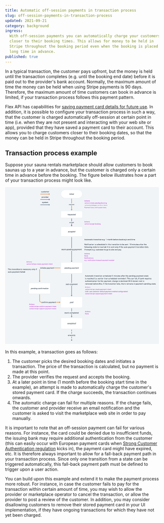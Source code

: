 ```yaml
---
title: Automatic off-session payments in transaction process
slug: off-session-payments-in-transaction-process
updated: 2021-09-21
category: background
ingress:
  With off-session payments you can automatically charge your customers
  closer to their booking times. This allows for money to be held in
  Stripe throughout the booking period even when the booking is placed
  long time in advance.
published: true
---
```


In a typical transaction, the customer pays upfront, but the money is
held until the transaction completes (e.g. until the booking end date)
before it is paid out to the provider's bank account. Normally, the
maximum amount of time the money can be held when using Stripe payments
is 90 days. Therefore, the maximum amount of time customers can book in
advance is limited, if your transaction process follows this payment
pattern.

Flex API has capabilities for
[saving payment card details for future use](https://www.sharetribe.com/api-reference/marketplace.html#stripe-customer).
In addition, it is possible to configure your transaction process in
such a way, that the customer is charged automatically off-session at
certain point in time (i.e. when they are not present and interacting
with your web site or app), provided that they have saved a payment card
to their account. This allows you to charge customers closer to their
booking dates, so that the money can be held in Stripe throughout the
booking period.

## Transaction process example

Suppose your sauna rentals marketplace should allow customers to book
saunas up to a year in advance, but the customer is charged only a
certain time in advance before the booking. The figure below illustrates
how a part of your transaction process might look like.

![Example transaction process with delayed payment](tx-delayed-payments.png 'Example transaction process with delayed payment')

In this example, a transaction goes as follows:

1. The customer picks the desired booking dates and initiates a
   transaction. The price of the transaction is calculated, but no
   payment is made at this point.
2. The provider verifies the request and accepts the booking.
3. At a later point in time (1 month before the booking start time in
   the example), an attempt is made to automatically charge the
   customer's stored payment card. If the charge succeeds, the
   transaction continues onwards.
4. The automatic charge can fail for multiple reasons. If the charge
   fails, the customer and provider receive an email notification and
   the customer is asked to visit the marketplace web site in order to
   pay manually.

It is important to note that an off-session payment can fail for various
reasons. For instance, the card could be denied due to insufficient
funds, the issuing bank may require additional authentication from the
customer (this can easily occur with European payment cards when
[Strong Customer Authentication regulation](/background/strong-customer-authentication/)
kicks in), the payment card might have expired, etc. It is therefore
always important to allow for a fall-back payment path in your
transaction process. Since only one transition from a state can be triggered 
automatically, this fall-back payment path must be defined to trigger
upon a user action.

You can build upon this example and extend it to make the payment
process more robust. For instance, in case the customer fails to pay for
the transaction within certain amount of time, you may wish to allow the
provider or marketplace operator to cancel the transaction, or allow the
provider to post a review of the customer. In addition, you may consider
disallowing customers to remove their stored payment card in your UI
implementation, if they have ongoing transactions for which they have
not yet been charged.
